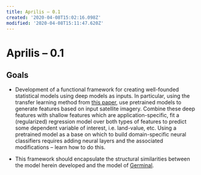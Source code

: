 ```yaml
---
title: Aprilis – 0.1
created: '2020-04-08T15:02:16.098Z'
modified: '2020-04-08T15:11:47.620Z'
---
```


# Aprilis – 0.1

## Goals
- Development of a functional framework for creating well-founded statistical models using deep models as inputs. In particular, using the transfer learning method from [this paper](https://science.sciencemag.org/content/sci/353/6301/790.full.pdf?casa_token=IGFOJXgxvdYAAAAA:TSJ7AHkOLDHdUlyEDoHBwwXvdBKQJRost_Qp5YxaAHIUAeOE8enNIUybJ_zpf3mKPTkIWor-v6JtlA), use pretrained models to generate features based on input satellite imagery. Combine these deep features with shallow features which are application-specific, fit a (regularized) regression model over both types of features to predict some dependent variable of interest, i.e. land-value, etc. Using a pretrained model as a base on which to build domain-specific neural classifiers requires adding neural layers and the associated modifications – learn how to do this.

- This framework should encapsulate the structural similarities between the model herein developed and the model of [Germinal](https://projects.richardcorrero.com/notes/germinal.html).
